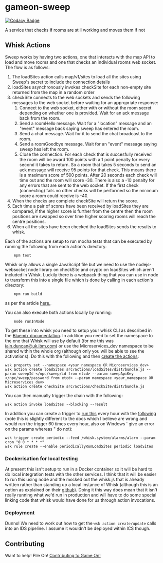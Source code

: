 # gameon-sweep

[![Codacy Badge](https://api.codacy.com/project/badge/grade/f803378b8e5c4bb29dd18789aab78c18)](https://www.codacy.com/app/gameontext/gameon-sweep)

A service that checks if rooms are still working and moves them if not

## Whisk Actions

Sweep works by having two actions, one that interacts with the map API to load and move rooms and one that checks an individual rooms web socket.  The flow is as follows:


1.  The loadSites action calls map/v1/sites to load all the sites using Sweep's secret to include the connection details 
2.  loadSites asynchronously invokes checkSite for each non-empty site returned from the map in a random order
3.  checkSite connects to the web sockets and sends the following messages to the web socket before waiting for an appropriate response:
    1.  Connect to the web socket, either with or without the room secret depending on whether one is provided.  Wait for an ack message back from the room.
    2.  Send a roomHello message.  Wait for a "location" message and an "event" message back saying sweep has entered the room.
    3.  Send a chat message.  Wait for it to send the chat broadcast to the room.
    4.  Send a roomGoodbye message.  Wait for an "event" message saying sweep has left the room.
    5.  Close the connection.
    For each check that is succesfully received the room will be award 100 points with a 1 point penalty for every second it takes to return.  So a room that takes 5 seconds to send an ack message will receive 95 points for that check.  This means there is a maximum score of 500 points.  After 20 seconds each check will time out and the room will score -30.  There is also a -10 penalty for any errors that are sent to the web socket.  If the first check (connecting) fails no other checks will be performed so the minimum score a room could receive is -40.
4.  When the checks are complete checkSite will return the score.
5.  Each time a pair of scores have been received by loadSites they are compared, if the higher score is further from the centre then the room positions are swapped so over time higher scoring rooms will reach the centre positions.
6.  When all the sites have been checked the loadSites sends the results to whisk.

Each of the actions are setup to run mocha tests that can be executed by running the following from each action's directory:

        npm test

Whisk only allows a single JavaScript file but we need to use the nodejs-websocket node library on checkSite and crypto on loadSites which aren't included in Whisk.  Luckily there is a webpack thing that you can use in node to transform this into a single file which is done by calling in each action's directory:

        npm run build

as per the article [here.](https://developer.ibm.com/openwhisk/2016/03/17/bundling-openwhisk-actions-with-webpack/).

You can also execute both actions locally by running:

        node runInNode
  
To get these into whisk you need to setup your whisk CLI as described in the [Bluemix documentation](https://new-console.ng.bluemix.net/openwhisk/cli).  In addition you need to set the namespace to the one that Whisk will use by default (for me this was iain.duncan@uk.ibm.com) or use the Microservices_dev namespace to be shared within the whole org (although only you will be able to see the activations).  Do this with the following and then [create the actions](https://new-console.ng.bluemix.net/docs/openwhisk/openwhisk_actions.html#openwhisk_create_action_js):

    wsk property set --namespace <your_namespace OR Microservices_dev>
    wsk action create loadSites src/actions/loadSites/dist/bundle.js --param sweepId </npc/sweep/id from etcd> --param sweepApiKey </npc/sweep/password from etcd> --param namespace <your_namespace OR Microservices_dev>
    wsk action create checkSite src/actions/checkSite/dist/bundle.js

You can then manually trigger the chain with the following:

    wsk action invoke loadSites --blocking --result

In addition you can create a trigger to [run this](https://new-console.ng.bluemix.net/docs/openwhisk/openwhisk_triggers_rules.html#openwhisk_rules) every hour with the [following](https://new-console.ng.bluemix.net/docs/openwhisk/openwhisk_catalog.html#openwhisk_catalog_alarm) (note this is slightly different to the docs which I believe are wrong and would run the trigger 60 times every hour, also on Windows ' give an error on the params whereas " do not):

    wsk trigger create periodic --feed /whisk.system/alarms/alarm --param cron "0 0 * * * *"
    wsk rule create --enable periodicallyRunLoadSites periodic loadSites

### Dockerisation for local testing

At present this isn't setup to run in a Docker container so it will be hard to do local integration tests with the other services.  I think that it will be easier to run this using node and the mocked out the whisk.js that is already written rather than standing up a local instance of Whisk (although this is an option as explained on their [github](https://github.com/openwhisk/openwhisk)).  Doing it this way does mean that it isn't really running what we'd run in production and will have to do some special linking code that whisk would have done for us through action invocations.

### Deployment

Dunno!  We need to work out how to get the `wsk action create/update` calls into an IDS pipeline.  I assume it wouldn't be deployed within ICS though.

## Contributing

Want to help! Pile On! 
[Contributing to Game On!](https://github.com/gameontext/gameon/blob/master/CONTRIBUTING.md)
